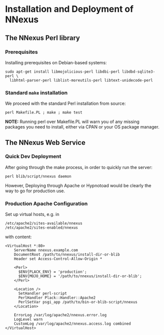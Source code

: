 # Installation and Deployment of NNexus

## The NNexus Perl library

### Prerequisites

Installing prerequisites on Debian-based systems:
```
sudo apt-get install libmojolicious-perl libdbi-perl libdbd-sqlite3-perl \
  libhtml-parser-perl liblist-moreutils-perl libtext-unidecode-perl
```
### Standard ```make``` installation

We proceed with the standard Perl installation from source:
```
perl Makefile.PL ; make ; make test
```
**NOTE:** Running perl over Makefile.PL will warn you of any missing packages you need to install, 
either via CPAN or your OS package manager.

## The NNexus Web Service

### Quick Dev Deployment
After going through the make process, in order to quickly run the server:
```
perl blib/script/nnexus daemon
```

However, Deploying through Apache or Hypnotoad would be clearly the way to go for production use.

### Production Apache Configuration

Set up virtual hosts, e.g. in
```
/etc/apache2/sites-available/nnexus 
/etc/apache2/sites-enabled/nnexus 
```

with content:

```
<VirtualHost *:80>
    ServerName nnexus.example.com 
    DocumentRoot /path/to/nnexus/install-dir-or-blib
    Header set Access-Control-Allow-Origin *

    <Perl>
      $ENV{PLACK_ENV} = 'production';
      $ENV{MOJO_HOME} = '/path/to/nnexus/install-dir-or-blib';
    </Perl>

    <Location />
      SetHandler perl-script
      PerlHandler Plack::Handler::Apache2
      PerlSetVar psgi_app /path/to/bin-or-blib-script/nnexus
    </Location>

    ErrorLog /var/log/apache2/nnexus.error.log
    LogLevel warn
    CustomLog /var/log/apache2/nnexus.access.log combined
</VirtualHost>
```
